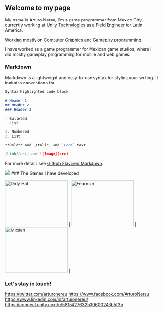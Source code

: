  <link rel="shortcut icon" type="image/x-icon" href="favicon.ico">
 
## Welcome to my page

My name is Arturo Nereu, I'm a game programmer from Mexico City, currently working at [Unity Technologies](unity3d.com) as a Field Engineer for Latin America.

Working mostly on Computer Graphics and Gameplay programming.

I have worked as a game programmer for Mexican game studios, where I did mostly gameplay programming for mobile and web games.

### Markdown

Markdown is a lightweight and easy-to-use syntax for styling your writing. It includes conventions for

```markdown
Syntax highlighted code block

# Header 1
## Header 2
### Header 3

- Bulleted
- List

1. Numbered
2. List

**Bold** and _Italic_ and `Code` text

[Link](url) and ![Image](src)
```

For more details see [GitHub Flavored Markdown](https://guides.github.com/features/mastering-markdown/).

<img src="https://user-images.githubusercontent.com/263776/27237294-37b3599c-528e-11e7-9196-3c678a5f60e9.png">
### The Games I have developed

<img src="http://phynegames.com/assets/media/games/hal/logo_img.jpg" alt="Dirty Hal" width="205" height="150"> | <img src="http://phynegames.com/assets/media/games/fearman/logo_img.jpg" alt="Fearman" width="205" height="150">  | <img src="http://phynegames.com/assets/media/games/mictlan/logo_img.jpg" alt="Mictlan" width="205" height="150">  |

### Let's stay in touch!

https://twitter.com/arturonereu
https://www.facebook.com/ArturoNereu
https://www.linkedin.com/in/arturonereu/
https://connect.unity.com/u/5815427632b30600246b5f3b


